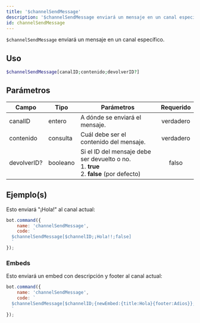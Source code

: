 ```yaml
---
title: '$channelSendMessage'
description: '$channelSendMessage enviará un mensaje en un canal específico.'
id: channelSendMessage
---
```


`$channelSendMessage` enviará un mensaje en un canal específico.

## Uso

```php
$channelSendMessage[canalID;contenido;devolverID?]
```

## Parámetros

| Campo       | Tipo     | Parámetros                                                                                                    | Requerido |
| ----------- | -------- | ------------------------------------------------------------------------------------------------------------- |:---------:|
| canalID     | entero   | A dónde se enviará el mensaje.                                                                                | verdadero |
| contenido   | consulta | Cuál debe ser el contenido del mensaje.                                                                       | verdadero |
| devolverID? | booleano | Si el ID del mensaje debe ser devuelto o no. <br /> 1. **true** <br /> 2. **false** (por defecto) |   falso   |

## Ejemplo(s)

Esto enviará "¡Hola!" al canal actual:

```javascript
bot.command({
    name: 'channelSendMessage',
    code: `
  $channelSendMessage[$channelID;¡Hola!!;false]
  `
});
```

### Embeds

Esto enviará un embed con descripción y footer al canal actual:

```javascript
bot.command({
    name: 'channelSendMessage',
    code: `
  $channelSendMessage[$channelID;{newEmbed:{title:Hola}{footer:Adios}};false]
  `
});
```
